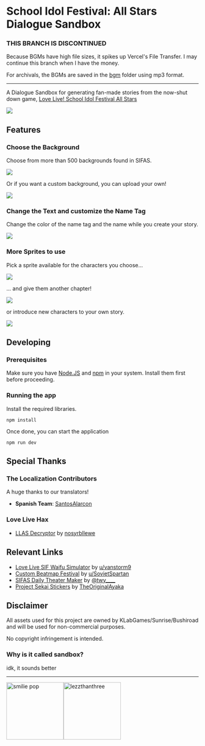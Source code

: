 # School Idol Festival: All Stars Dialogue Sandbox
### THIS BRANCH IS DISCONTINUED
Because BGMs have high file sizes, it spikes up Vercel's File Transfer. I may continue this branch when I have the money.

For archivals, the BGMs are saved in the [bgm](./public/snd/bgm) folder using mp3 format.

---
A Dialogue Sandbox for generating fan-made stories from the now-shut down game, [Love Live! School Idol Festival All Stars](https://lovelive-as-global.com/)


![](./public/screenshot.png)

## Features
### Choose the Background
Choose from more than 500 backgrounds found in SIFAS.

![](./public/Preview-1.png)

Or if you want a custom background, you can upload your own!

![](./public/Preview-2.png)

### Change the Text and customize the Name Tag
Change the color of the name tag and the name while you create your story.

![](./public/Preview-3.png)

### More Sprites to use
Pick a sprite available for the characters you choose...

![](./public/Preview-5.png)

... and give them another chapter!

![](./public/Preview-4.png)

or introduce new characters to your own story.

[![](./public/Preview-6.png)](https://github.com/lezzthanthree/Needy-Streamer-Overload/)

## Developing
### Prerequisites
Make sure you have [Node.JS](https://nodejs.org/en) and [npm](https://www.npmjs.com/) in your system. Install them first before proceeding.  

### Running the app
Install the required libraries.
```
npm install
```
Once done, you can start the application
```
npm run dev
```
## Special Thanks

### The Localization Contributors
A huge thanks to our translators!
- **Spanish Team**: [SantosAlarcon](https://github.com/SantosAlarcon)

### Love Live Hax
- [LLAS Decryptor](https://github.com/nosyrbllewe/LLASDecryptor) by [nosyrbllewe](https://github.com/nosyrbllewe/)

## Relevant Links
- [Love Live SIF Waifu Simulator](https://llsif-waifu-sim.github.io/) by [u/vanstorm9](https://llsif-waifu-sim.github.io/)
- [Custom Beatmap Festival](https://www.reddit.com/r/CustomBeatmapFestival/) by [u/SovietSpartan](https://www.reddit.com/r/SchoolIdolFestival/comments/54uyaz/fan_made_custom_beatmap_festival_beatmap/)
- [SIFAS Daily Theater Maker](https://twy.name/LLAS/mainichi/) by [@twy____](https://twitter.com/twy____)
- [Project Sekai Stickers](https://st.ayaka.one/) by [TheOriginalAyaka](https://github.com/TheOriginalAyaka/sekai-stickers)

## Disclaimer
All assets used for this project are owned by KLabGames/Sunrise/Bushiroad and will be used for non-commercial purposes.

No copyright infringement is intended.

### Why is it called sandbox?
idk, it sounds better

---
[<img src="./public/sp.png" alt="smilie pop" width="150"/>](https://www.youtube.com/c/SmiliePop)[<img src="./public/lezzthanthree.png" alt="lezzthanthree" width="150"/>](https://reddit.com/user/lezzthanthree)